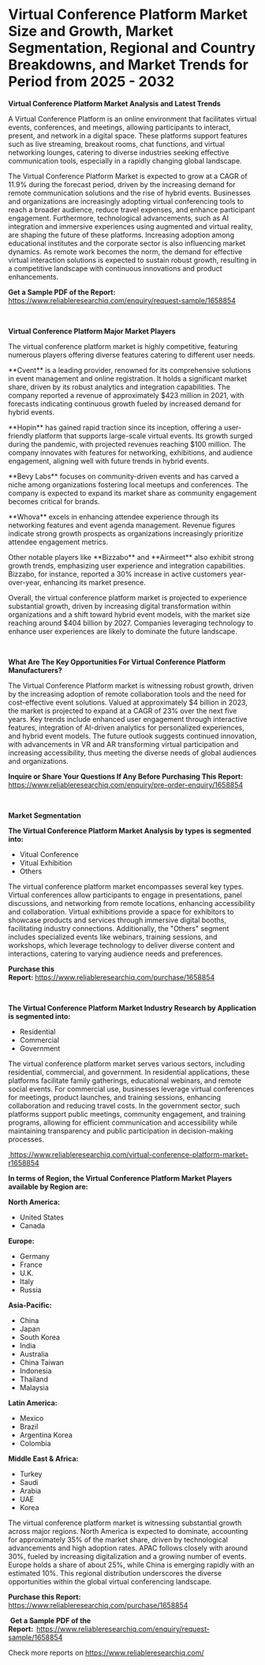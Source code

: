 <p><h1>Virtual Conference Platform Market Size and Growth, Market Segmentation, Regional and Country Breakdowns, and Market Trends for Period from 2025 -  2032</h1></p><p><strong>Virtual Conference Platform Market Analysis and Latest Trends</strong></p>
<p><p>A Virtual Conference Platform is an online environment that facilitates virtual events, conferences, and meetings, allowing participants to interact, present, and network in a digital space. These platforms support features such as live streaming, breakout rooms, chat functions, and virtual networking lounges, catering to diverse industries seeking effective communication tools, especially in a rapidly changing global landscape.</p><p>The Virtual Conference Platform Market is expected to grow at a CAGR of 11.9% during the forecast period, driven by the increasing demand for remote communication solutions and the rise of hybrid events. Businesses and organizations are increasingly adopting virtual conferencing tools to reach a broader audience, reduce travel expenses, and enhance participant engagement. Furthermore, technological advancements, such as AI integration and immersive experiences using augmented and virtual reality, are shaping the future of these platforms. Increasing adoption among educational institutes and the corporate sector is also influencing market dynamics. As remote work becomes the norm, the demand for effective virtual interaction solutions is expected to sustain robust growth, resulting in a competitive landscape with continuous innovations and product enhancements.</p></p>
<p><strong>Get a Sample PDF of the Report:&nbsp;</strong> <a href="https://www.reliableresearchiq.com/enquiry/request-sample/1658854?utm_campaign=3077&utm_medium=2&utm_source=Github&utm_content=ia&utm_term=09032025&utm_id=virtual-conference-platform">https://www.reliableresearchiq.com/enquiry/request-sample/1658854</a></p>
<p>&nbsp;</p>
<p><strong>Virtual Conference Platform Major Market Players</strong></p>
<p><p>The virtual conference platform market is highly competitive, featuring numerous players offering diverse features catering to different user needs. </p><p>**Cvent** is a leading provider, renowned for its comprehensive solutions in event management and online registration. It holds a significant market share, driven by its robust analytics and integration capabilities. The company reported a revenue of approximately $423 million in 2021, with forecasts indicating continuous growth fueled by increased demand for hybrid events.</p><p>**Hopin** has gained rapid traction since its inception, offering a user-friendly platform that supports large-scale virtual events. Its growth surged during the pandemic, with projected revenues reaching $100 million. The company innovates with features for networking, exhibitions, and audience engagement, aligning well with future trends in hybrid events.</p><p>**Bevy Labs** focuses on community-driven events and has carved a niche among organizations fostering local meetups and conferences. The company is expected to expand its market share as community engagement becomes critical for brands.</p><p>**Whova** excels in enhancing attendee experience through its networking features and event agenda management. Revenue figures indicate strong growth prospects as organizations increasingly prioritize attendee engagement metrics.</p><p>Other notable players like **Bizzabo** and **Airmeet** also exhibit strong growth trends, emphasizing user experience and integration capabilities. Bizzabo, for instance, reported a 30% increase in active customers year-over-year, enhancing its market presence.</p><p>Overall, the virtual conference platform market is projected to experience substantial growth, driven by increasing digital transformation within organizations and a shift toward hybrid event models, with the market size reaching around $404 billion by 2027. Companies leveraging technology to enhance user experiences are likely to dominate the future landscape.</p></p>
<p>&nbsp;</p>
<p><strong>What Are The Key Opportunities For Virtual Conference Platform Manufacturers?</strong></p>
<p><p>The Virtual Conference Platform market is witnessing robust growth, driven by the increasing adoption of remote collaboration tools and the need for cost-effective event solutions. Valued at approximately $4 billion in 2023, the market is projected to expand at a CAGR of 23% over the next five years. Key trends include enhanced user engagement through interactive features, integration of AI-driven analytics for personalized experiences, and hybrid event models. The future outlook suggests continued innovation, with advancements in VR and AR transforming virtual participation and increasing accessibility, thus meeting the diverse needs of global audiences and organizations.</p></p>
<p><strong>Inquire or Share Your Questions If Any Before Purchasing This Report:</strong> <a href="https://www.reliableresearchiq.com/enquiry/pre-order-enquiry/1658854?utm_campaign=3077&utm_medium=2&utm_source=Github&utm_content=ia&utm_term=09032025&utm_id=virtual-conference-platform">https://www.reliableresearchiq.com/enquiry/pre-order-enquiry/1658854</a></p>
<p>&nbsp;</p>
<p><strong>Market Segmentation</strong></p>
<p><strong>The Virtual Conference Platform Market Analysis by types is segmented into:</strong></p>
<p><ul><li>Vitual Conference</li><li>Vitual Exhibition</li><li>Others</li></ul></p>
<p><p>The virtual conference platform market encompasses several key types. Virtual conferences allow participants to engage in presentations, panel discussions, and networking from remote locations, enhancing accessibility and collaboration. Virtual exhibitions provide a space for exhibitors to showcase products and services through immersive digital booths, facilitating industry connections. Additionally, the "Others" segment includes specialized events like webinars, training sessions, and workshops, which leverage technology to deliver diverse content and interactions, catering to varying audience needs and preferences.</p></p>
<p><strong>Purchase this Report:&nbsp;</strong><a href="https://www.reliableresearchiq.com/purchase/1658854?utm_campaign=3077&utm_medium=2&utm_source=Github&utm_content=ia&utm_term=09032025&utm_id=virtual-conference-platform">https://www.reliableresearchiq.com/purchase/1658854</a></p>
<p>&nbsp;</p>
<p><strong>The Virtual Conference Platform Market Industry Research by Application is segmented into:</strong></p>
<p><ul><li>Residential</li><li>Commercial</li><li>Government</li></ul></p>
<p><p>The virtual conference platform market serves various sectors, including residential, commercial, and government. In residential applications, these platforms facilitate family gatherings, educational webinars, and remote social events. For commercial use, businesses leverage virtual conferences for meetings, product launches, and training sessions, enhancing collaboration and reducing travel costs. In the government sector, such platforms support public meetings, community engagement, and training programs, allowing for efficient communication and accessibility while maintaining transparency and public participation in decision-making processes.</p></p>
<p><a href="https://www.reliableresearchiq.com/virtual-conference-platform-market-r1658854?utm_campaign=3077&utm_medium=2&utm_source=Github&utm_content=ia&utm_term=09032025&utm_id=virtual-conference-platform">&nbsp;https://www.reliableresearchiq.com/virtual-conference-platform-market-r1658854</a></p>
<p><strong>In terms of Region, the Virtual Conference Platform Market Players available by Region are:</strong></p>
<p>
    <p> <strong> North America: </strong>
        <ul>
            <li>United States</li>
            <li>Canada</li>
        </ul>
        </p> 
    <p> <strong> Europe: </strong>
        <ul>
            <li>Germany</li>
            <li>France</li>
            <li>U.K.</li>
            <li>Italy</li>
            <li>Russia</li>
        </ul>
        </p> 
    <p> <strong> Asia-Pacific: </strong>
        <ul>
            <li>China</li>
            <li>Japan</li>
            <li>South Korea</li>
            <li>India</li>
            <li>Australia</li>
            <li>China Taiwan</li>
            <li>Indonesia</li>
            <li>Thailand</li>
            <li>Malaysia</li>
        </ul>
        </p> 
    <p> <strong> Latin America: </strong>
        <ul>
            <li>Mexico</li>
            <li>Brazil</li>
            <li>Argentina Korea</li>
            <li>Colombia</li>
        </ul>
        </p> 
    <p> <strong> Middle East & Africa: </strong>
        <ul>
            <li>Turkey</li>
            <li>Saudi</li>
            <li>Arabia</li>
            <li>UAE</li>
            <li>Korea</li>
        </ul>
    </p>
    </p>
<p><p>The virtual conference platform market is witnessing substantial growth across major regions. North America is expected to dominate, accounting for approximately 35% of the market share, driven by technological advancements and high adoption rates. APAC follows closely with around 30%, fueled by increasing digitalization and a growing number of events. Europe holds a share of about 25%, while China is emerging rapidly with an estimated 10%. This regional distribution underscores the diverse opportunities within the global virtual conferencing landscape.</p></p>
<p><strong>Purchase this Report: </strong><a href="https://www.reliableresearchiq.com/purchase/1658854?utm_campaign=3077&utm_medium=2&utm_source=Github&utm_content=ia&utm_term=09032025&utm_id=virtual-conference-platform">https://www.reliableresearchiq.com/purchase/1658854</a></p>
<p>&nbsp;<strong>Get a Sample PDF of the Report:&nbsp;&nbsp;</strong><a href="https://www.reliableresearchiq.com/enquiry/request-sample/1658854?utm_campaign=3077&utm_medium=2&utm_source=Github&utm_content=ia&utm_term=09032025&utm_id=virtual-conference-platform">https://www.reliableresearchiq.com/enquiry/request-sample/1658854</a></p>
<p><strong></strong></p>
<p>Check more reports on <a href="https://www.reliableresearchiq.com/?utm_campaign=3077&utm_medium=2&utm_source=Github&utm_content=ia&utm_term=09032025&utm_id=virtual-conference-platform">https://www.reliableresearchiq.com/</a></p>